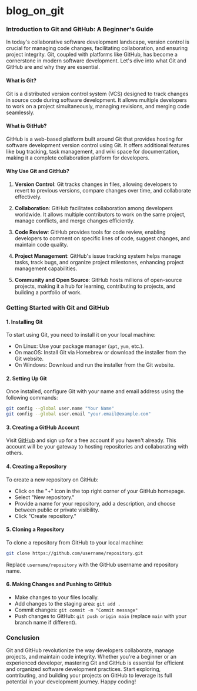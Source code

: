 # blog_on_git



### Introduction to Git and GitHub: A Beginner's Guide

In today's collaborative software development landscape, version control is crucial for managing code changes, facilitating collaboration, and ensuring project integrity. Git, coupled with platforms like GitHub, has become a cornerstone in modern software development. Let's dive into what Git and GitHub are and why they are essential.

#### What is Git?

Git is a distributed version control system (VCS) designed to track changes in source code during software development. It allows multiple developers to work on a project simultaneously, managing revisions, and merging code seamlessly.

#### What is GitHub?

GitHub is a web-based platform built around Git that provides hosting for software development version control using Git. It offers additional features like bug tracking, task management, and wiki space for documentation, making it a complete collaboration platform for developers.

#### Why Use Git and GitHub?

1. **Version Control**: Git tracks changes in files, allowing developers to revert to previous versions, compare changes over time, and collaborate effectively.

2. **Collaboration**: GitHub facilitates collaboration among developers worldwide. It allows multiple contributors to work on the same project, manage conflicts, and merge changes efficiently.

3. **Code Review**: GitHub provides tools for code review, enabling developers to comment on specific lines of code, suggest changes, and maintain code quality.

4. **Project Management**: GitHub's issue tracking system helps manage tasks, track bugs, and organize project milestones, enhancing project management capabilities.

5. **Community and Open Source**: GitHub hosts millions of open-source projects, making it a hub for learning, contributing to projects, and building a portfolio of work.

### Getting Started with Git and GitHub

#### 1. Installing Git

To start using Git, you need to install it on your local machine:
- On Linux: Use your package manager (`apt`, `yum`, etc.).
- On macOS: Install Git via Homebrew or download the installer from the Git website.
- On Windows: Download and run the installer from the Git website.

#### 2. Setting Up Git

Once installed, configure Git with your name and email address using the following commands:
```bash
git config --global user.name "Your Name"
git config --global user.email "your.email@example.com"
```

#### 3. Creating a GitHub Account

Visit [GitHub](https://github.com/) and sign up for a free account if you haven't already. This account will be your gateway to hosting repositories and collaborating with others.

#### 4. Creating a Repository

To create a new repository on GitHub:
- Click on the "+" icon in the top right corner of your GitHub homepage.
- Select "New repository."
- Provide a name for your repository, add a description, and choose between public or private visibility.
- Click "Create repository."

#### 5. Cloning a Repository

To clone a repository from GitHub to your local machine:
```bash
git clone https://github.com/username/repository.git
```
Replace `username/repository` with the GitHub username and repository name.

#### 6. Making Changes and Pushing to GitHub

- Make changes to your files locally.
- Add changes to the staging area: `git add .`
- Commit changes: `git commit -m "Commit message"`
- Push changes to GitHub: `git push origin main` (replace `main` with your branch name if different).

### Conclusion

Git and GitHub revolutionize the way developers collaborate, manage projects, and maintain code integrity. Whether you're a beginner or an experienced developer, mastering Git and GitHub is essential for efficient and organized software development practices. Start exploring, contributing, and building your projects on GitHub to leverage its full potential in your development journey. Happy coding!
